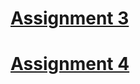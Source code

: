# [Assignment 3](https://github.com/Subash1000/wt-lab-assignment/tree/main/Assignments/Assignment%203)
# [Assignment 4 ](https://github.com/Subash1000/wt-lab-assignment/tree/main/Assignments/Assignment%204)
